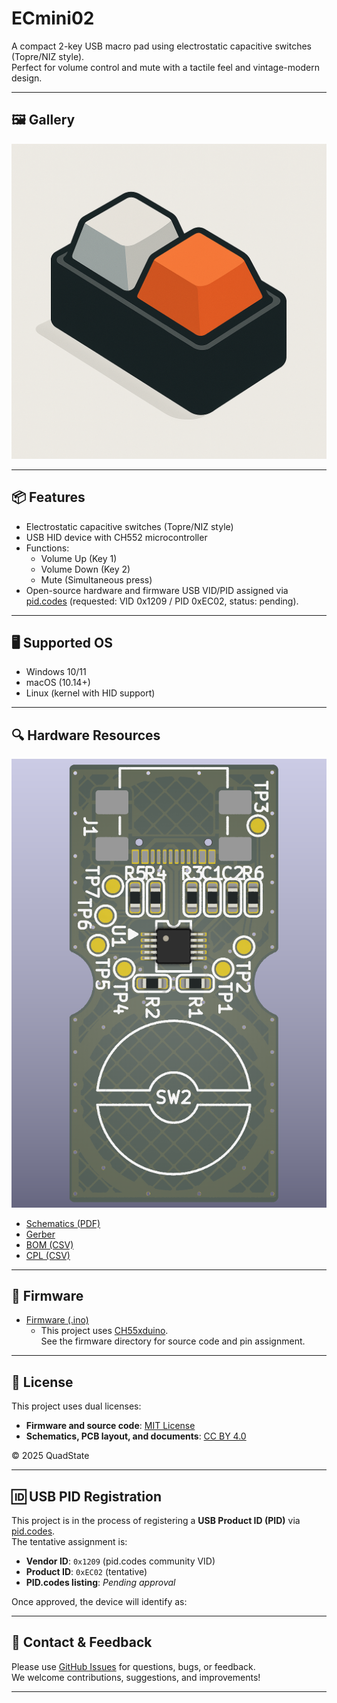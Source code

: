 # ECmini02

A compact 2-key USB macro pad using electrostatic capacitive switches (Topre/NIZ style).  
Perfect for volume control and mute with a tactile feel and vintage-modern design.  

---

## 🖼️ Gallery

![Image View](./images/ecmini02_image.png)

---

## 📦 Features

- Electrostatic capacitive switches (Topre/NIZ style)
- USB HID device with CH552 microcontroller
- Functions:
  - Volume Up (Key 1)
  - Volume Down (Key 2)
  - Mute (Simultaneous press)
- Open-source hardware and firmware
USB VID/PID assigned via [pid.codes](https://pid.codes/) (requested: VID 0x1209 / PID 0xEC02, status: pending).

---

## 🖥️ Supported OS

- Windows 10/11
- macOS (10.14+)
- Linux (kernel with HID support)

---

## 🔍 Hardware Resources
![PCB Top View](./images/ecmini02_topview.png)
- [Schematics (PDF)](./hardware/ecmini02_schematic.pdf)
- [Gerber](./hardware/ecmini02_gerber.zip)
- [BOM (CSV)](./hardware/ecmini02_bom.csv)
- [CPL (CSV)](./hardware/ecmini02_positions.csv)

---

## 🧩 Firmware

- [Firmware (.ino)](./firmware/ecmini02/ecmini02.ino)
  - This project uses [CH55xduino](https://github.com/DeqingSun/ch55xduino).  
    See the firmware directory for source code and pin assignment.
---

## 📄 License

This project uses dual licenses:

- **Firmware and source code**: [MIT License](./LICENSE-MIT.txt)
- **Schematics, PCB layout, and documents**: [CC BY 4.0](./LICENSE-CCBY.txt)

© 2025 QuadState

---

## 🆔 USB PID Registration

This project is in the process of registering a **USB Product ID (PID)** via [pid.codes](https://pid.codes/).  
The tentative assignment is:

- **Vendor ID**: `0x1209` (pid.codes community VID)
- **Product ID**: `0xEC02` (tentative)
- **PID.codes listing**: _Pending approval_

Once approved, the device will identify as:

---

## 💬 Contact & Feedback

Please use [GitHub Issues](https://github.com/QuadState/ECmini02/issues) for questions, bugs, or feedback.  
We welcome contributions, suggestions, and improvements!

---